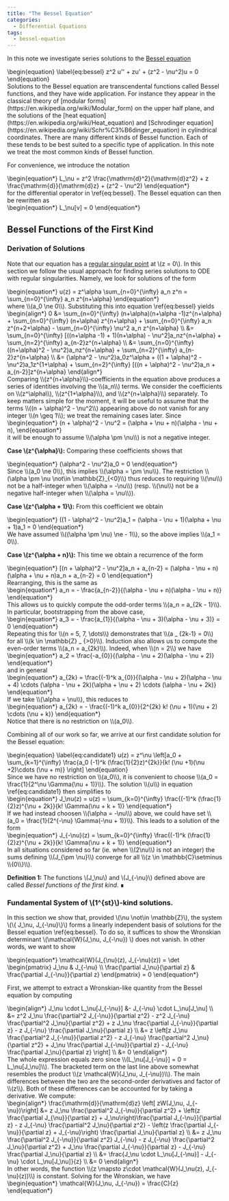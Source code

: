 ```yaml
---
title: "The Bessel Equation"
categories:
  - Differential Equations
tags:
  - bessel-equation
---
```


In this note we investigate series solutions to the [Bessel equation](https://www.encyclopediaofmath.org/index.php/Bessel_equation)
<div class="mathjax">\begin{equation} \label{eq:bessel}
  z^2 u'' + zu' + (z^2 - \nu^2)u = 0
\end{equation}</div>
Solutions to the Bessel equation are transcendental functions called Bessel functions, and they have wide application. For instance they appear 
in the classical theory of [modular forms](https://en.wikipedia.org/wiki/Modular_form) on the upper half plane, and the solutions of the 
[heat equation](https://en.wikipedia.org/wiki/Heat_equation) and 
[Schrodinger equation](https://en.wikipedia.org/wiki/Schr%C3%B6dinger_equation)
in cylindrical coordinates. There are many different kinds of Bessel function. Each of these tends to be best suited to a specific type of 
application. In this note we treat the most common kinds of Bessel function.

For convenience, we introduce the notation
<div class="mathjax">\begin{equation*} 
  L_\nu = z^2 \frac{\mathrm{d}^2}{\mathrm{d}z^2} + z \frac{\mathrm{d}}{\mathrm{d}z} + (z^2 - \nu^2)
\end{equation*}</div>
for the differential operator in \ref{eq:bessel}. The Bessel equation can then be rewritten as
<div class="mathjax">\begin{equation*} 
  L_\nu[v] = 0
\end{equation*}</div>

## Bessel Functions of the First Kind

### Derivation of Solutions

Note that our equation has a [regular singular point](https://en.wikipedia.org/wiki/Regular_singular_point) at \\(z = 0\\). In this section
we follow the usual approach for finding series solutions to ODE with regular singularities. Namely, we look for solutions of the form 
<div class="mathjax">\begin{equation*} 
  u(z) = z^\alpha \sum_{n=0}^{\infty} a_n z^n = \sum_{n=0}^{\infty} a_n z^{n+\alpha}
\end{equation*}</div>
where \\(a_0 \ne 0\\). Substituting this into equation \ref{eq:bessel} yields
<div class="mathjax">\begin{align*}
  0 
    &= 
  \sum_{n=0}^{\infty} (n+\alpha)(n+\alpha -1)z^{n+\alpha} 
    + \sum_{n=0}^{\infty} (n+\alpha) z^{n+\alpha}
    + \sum_{n=0}^{\infty} a_n z^{n+2+\alpha} 
	- \sum_{n=0}^{\infty} \nu^2 a_n z^{n+\alpha} \\
    &=
  \sum_{n=0}^{\infty} [((n+\alpha -1) + 1)(n+\alpha) - \nu^2]a_nz^{n+\alpha} + \sum_{n=2}^{\infty} a_{n-2}z^{n+\alpha} \\
    &=
  \sum_{n=0}^{\infty} ((n+\alpha)^2 - \nu^2)a_nz^{n+\alpha} + \sum_{n=2}^{\infty} a_{n-2}z^{n+\alpha} \\
    &=
  (\alpha^2 - \nu^2)a_0z^\alpha + ((1 + \alpha)^2 - \nu^2)a_1z^{1+\alpha} + \sum_{n=2}^{\infty} [((n + \alpha)^2 - \nu^2)a_n + a_{n-2}]z^{n+\alpha}
\end{align*}</div>
Comparing \\(z^{n+\alpha}\\)-coefficients in the equation above produces a series of identities involving the \\(a_n\\) terms. We consider the 
coefficients on \\(z^\alpha\\), \\(z^{1+\alpha}\\), and \\(z^{n+\alpha}\\) separately. 
To keep matters simple for the moment, it will be useful to assume that the terms \\((n + \alpha)^2 - \nu^2\\) appearing above do not vanish
for any integer \\(n \geq 1\\); we treat the remaining cases later. Since 
<div class="mathjax">\begin{equation*}
  (n + \alpha)^2 - \nu^2 = (\alpha + \nu + n)(\alpha - \nu + n),
\end{equation*}</div>
it will be enough to assume \\(\alpha \pm \nu\\) is not a negative integer.

**Case \\(z^{\alpha}\\):** Comparing these coefficients shows that
<div class="mathjax">\begin{equation*}
  (\alpha^2 - \nu^2)a_0 = 0
\end{equation*}</div>
Since \\(a_0 \ne 0\\), this implies \\(\alpha = \pm \nu\\). The restriction \\(\alpha \pm \nu \not\in \mathbb{Z}_{<0}\\) thus reduces to requiring
\\(\nu\\) not be a half-integer when \\(\alpha = -\nu\\) (resp. \\(\nu\\) not be a negative half-integer when \\(\alpha = \nu\\)).

**Case \\(z^{\alpha + 1}\\):** From this coefficient we obtain
<div class="mathjax">\begin{equation*}
  ((1 - \alpha)^2 - \nu^2)a_1 = (\alpha - \nu + 1)(\alpha + \nu + 1)a_1 = 0
\end{equation*}</div>
We have assumed \\((\alpha \pm \nu) \ne - 1\\), so the above implies \\(a_1 = 0\\). 

**Case \\(z^{\alpha + n}\\):** This time we obtain a recurrence of the form
<div class="mathjax">\begin{equation*} 
  [(n + \alpha)^2 - \nu^2]a_n + a_{n-2} = (\alpha - \nu + n)(\alpha + \nu + n)a_n + a_{n-2} = 0
\end{equation*}</div>
Rearranging, this is the same as
<div class="mathjax">\begin{equation*} 
  a_n = - \frac{a_{n-2}}{(\alpha - \nu + n)(\alpha - \nu + n)} 
\end{equation*}</div>
This allows us to quickly compute the odd-order terms \\(a_n = a_{2k - 1}\\). In particular, bootstrapping from the above case, 
<div class="mathjax">\begin{equation*} 
  a_3 = - \frac{a_{1}}{(\alpha - \nu + 3)(\alpha - \nu + 3)} = 0
\end{equation*}</div>
Repeating this for \\(n = 5, 7, \dots\\) demonstrates that \\(a _ {2k-1} = 0\\) for all \\(k \in \mathbb{Z} _ {>0}\\).
Induction also allows us to compute the even-order terms \\(a_n = a_{2k}\\). Indeed, when \\(n = 2\\) we have
<div class="mathjax">\begin{equation*} 
  a_2 = \frac{-a_{0}}{(\alpha - \nu + 2)(\alpha - \nu + 2)}
\end{equation*}</div>
and in general
<div class="mathjax">\begin{equation*} 
  a_{2k} = \frac{(-1)^k a_{0}}{(\alpha - \nu + 2)(\alpha - \nu + 4) \cdots (\alpha - \nu + 2k)(\alpha + \nu + 2) \cdots (\alpha - \nu + 2k)}
\end{equation*}</div>
If we take \\(\alpha = \nu\\), this reduces to
<div class="mathjax">\begin{equation*} 
  a_{2k} = - \frac{(-1)^k a_{0}}{2^{2k} k! (\nu + 1)(\nu + 2) \cdots (\nu + k)}
\end{equation*}</div>
Notice that there is no restriction on \\(a_0\\). 

Combining all of our work so far, we arrive at our first candidate solution for the Bessel equation:
<div class="mathjax">\begin{equation} \label{eq:candidate1} 
  u(z) = z^\nu \left[a_0 + \sum_{k=1}^{\infty} \frac{a_0 (-1)^k (\frac{1}{2}z)^{2k}}{k! (\nu +1)(\nu +2)\cdots (\nu + m)} \right]
\end{equation}</div>
Since we have no restriction on \\(a_0\\), it is convenient to choose \\(a_0 = \frac{1}{2^\nu \Gamma(\nu + 1)}\\). The solution \\(u\\)
in equation \ref{eq:candidate1} then simplifies to
<div class="mathjax">\begin{equation*} 
  J_\nu(z) = u(z) = \sum_{k=0}^{\infty} \frac{(-1)^k (\frac{1}{2}z)^{\nu + 2k}}{k! \Gamma(\nu + k + 1)}
\end{equation*}</div>
If we had instead choosen \\(\alpha = -\nu\\) above, we could have set \\(a_0 = \frac{1}{2^{-\nu} \Gamma(-\nu + 1)}\\). This leads to a solution
of the form
<div class="mathjax">\begin{equation*} 
  J_{-\nu}(z) = \sum_{k=0}^{\infty} \frac{(-1)^k (\frac{1}{2}z)^{\nu + 2k}}{k! \Gamma(\nu + k + 1)}
\end{equation*}</div>
In all situations considered so far (ie. when \\(2\nu\\) is not an integer) the sums defining \\(J_{\pm \nu}\\) converge for all 
\\(z \in \mathbb{C}\setminus \\{0\\}\\).

**Definition 1:** The functions \\(J_\nu\\) and \\(J_{-\nu}\\) defined above are called *Bessel functions of the first kind*.
∎

### Fundamental System of \\(1^{st}\\)-kind solutions.

In this section we show that, provided \\(\nu \not\in \mathbb{Z}\\), the system \\(\\{ J_\nu, J_{-\nu}\\}\\) forms a linearly independent basis 
of solutions for the Bessel equation \ref{eq:bessel}. To do so, it suffices to show the Wronskian determinant
\\(\mathcal{W}(J_\nu, J_{-\nu}) \\) does not vanish. In other words, we want to show
<div class="mathjax">\begin{equation*} 
  \mathcal{W}(J_{\nu}(z), J_{-\nu}(z)) 
    =
  \det \begin{pmatrix}
  J_\nu & J_{-\nu} \\
  \frac{\partial J_\nu}{\partial z} & \frac{\partial J_{-\nu}}{\partial z}
  \end{pmatrix}
    =
  0
\end{equation*}</div>

First, we attempt to extract a Wronskian-like quantity from the Bessel equation by computing
<div class="mathjax">\begin{align*} 
  J_\nu \cdot L_\nu[J_{-\nu}] &- J_{-\nu} \cdot L_\nu[J_\nu] \\
    &=
  z^2 J_\nu \frac{\partial^2 J_{-\nu}}{\partial z^2} - z^2 J_{-\nu} \frac{\partial^2 J_\nu}{\partial z^2} +
    z J_\nu  \frac{\partial J_{-\nu}}{\partial z} - z J_{-\nu} \frac{\partial J_\nu}{\partial z} \\
    &=
  z \left[z J_\nu \frac{\partial^2 J_{-\nu}}{\partial z^2} - z J_{-\nu} \frac{\partial^2 J_\nu}{\partial z^2} +
    J_\nu \frac{\partial J_{-\nu}}{\partial z} - J_{-\nu} \frac{\partial J_\nu}{\partial z} \right] \\
    &=
  0
\end{align*}</div>
The whole expression equals zero since \\(L_\nu[J_{-\nu}] = 0 = L_\nu[J_\nu]\\). The bracketed term on the last line above somewhat resembles the 
product \\(z \mathcal{W}(J_\nu, J_{-\nu})\\). The main differences between the two are the second-order derivatives and factor of \\(z\\). 
Both of these differences can be accounted for by taking a derivative. We compute:
<div class="mathjax">\begin{align*} 
  \frac{\mathrm{d}}{\mathrm{d}z} \left[ zW(J_\nu, J_{-\nu})\right] 
    &=
  z J_\nu \frac{\partial^2 J_{-\nu}}{\partial z^2} 
    + \left(z \frac{\partial J_{\nu}}{\partial z} + J_\nu\right)\frac{\partial J_{-\nu}}{\partial z}
	- z J_{-\nu} \frac{\partial^2 J_\nu}{\partial z^2} 
	- \left(z \frac{\partial J_{-\nu}}{\partial z} + J_{-\nu}\right) \frac{\partial J_\nu}{\partial z} \\
	&=
  z J_\nu \frac{\partial^2 J_{-\nu}}{\partial z^2} J_{-\nu} - z J_{-\nu} \frac{\partial^2 J_\nu}{\partial z^2}
    + J_\nu \frac{\partial J_{-\nu}}{\partial z} - J_{-\nu} \frac{\partial J_\nu}{\partial z} \\
	&= 
  \frac{J_\nu \cdot L_\nu[J_{-\nu}] - J_{-\nu} \cdot L_\nu[J_\nu]}{z} \\
    &=
  0
\end{align*}</div>
In other words, the function \\(z \mapsto z\cdot \mathcal{W}(J_\nu(z), J_{-\nu}(z))\\) is constant. Solving for the Wronskian, we have
<div class="mathjax"> \begin{equation*}
  \mathcal{W}(J_\nu, J_{-\nu}) = \frac{C}{z}
\end{equation*} </div>
